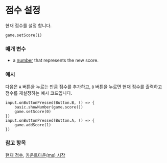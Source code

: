 # 점수 설정

현재 점수를 설정 합니다.

```sig
game.setScore(1)
```

### 매개 변수

* a [number](/reference/types/number) that represents the new score.

### 예시

다음은 `A` 버튼을 누르는 만큼 점수를 추가하고, `B` 버튼을 누르면 현재 점수를 출력하고 점수를 재설정하는 예시 코드입니다.

```blocks
input.onButtonPressed(Button.B, () => {
    basic.showNumber(game.score())
    game.setScore(0)
})
input.onButtonPressed(Button.A, () => {
    game.addScore(1)
})
```

### 참고 항목

[현재 점수](/reference/game/score), [카운트다운(ms) 시작](/reference/game/start-countdown)